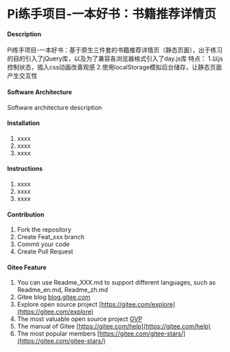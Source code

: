 # Pi练手项目-一本好书：书籍推荐详情页

#### Description
Pi练手项目-一本好书：基于原生三件套的书籍推荐详情页（静态页面），出于练习的目的引入了jQuery库，以及为了兼容各浏览器格式引入了day.js库
特点：
1.以js控制状态，插入css动画改善观感
2.使用localStorage模拟后台储存，让静态页面产生交互性

#### Software Architecture
Software architecture description

#### Installation

1.  xxxx
2.  xxxx
3.  xxxx

#### Instructions

1.  xxxx
2.  xxxx
3.  xxxx

#### Contribution

1.  Fork the repository
2.  Create Feat_xxx branch
3.  Commit your code
4.  Create Pull Request


#### Gitee Feature

1.  You can use Readme\_XXX.md to support different languages, such as Readme\_en.md, Readme\_zh.md
2.  Gitee blog [blog.gitee.com](https://blog.gitee.com)
3.  Explore open source project [https://gitee.com/explore](https://gitee.com/explore)
4.  The most valuable open source project [GVP](https://gitee.com/gvp)
5.  The manual of Gitee [https://gitee.com/help](https://gitee.com/help)
6.  The most popular members  [https://gitee.com/gitee-stars/](https://gitee.com/gitee-stars/)
